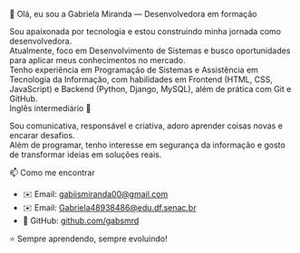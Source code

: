 👋 Olá, eu sou a Gabriela Miranda — Desenvolvedora em formação

Sou apaixonada por tecnologia e estou construindo minha jornada como desenvolvedora.  
Atualmente, foco em Desenvolvimento de Sistemas e busco oportunidades para aplicar meus conhecimentos no mercado.  
Tenho experiência em Programação de Sistemas e Assistência em Tecnologia da Informação, com habilidades em Frontend (HTML, CSS, JavaScript) e Backend (Python, Django, MySQL), além de prática com Git e GitHub.  
Inglês intermediário 🚀  

Sou comunicativa, responsável e criativa, adoro aprender coisas novas e encarar desafios.  
Além de programar, tenho interesse em segurança da informação e gosto de transformar ideias em soluções reais.  

 📫 Como me encontrar
- ✉️ Email: gabiismiranda00@gmail.com
- ✉️ Email: Gabriela48938486@edu.df.senac.br
- 🐙 GitHub: [github.com/gabsmrd](https://github.com/gabsmrd)


⭐ Sempre aprendendo, sempre evoluindo!


<!--
**gabsmrd/gabsmrd** is a ✨ _special_ ✨ repository because its `README.md` (this file) appears on your GitHub profile.

Here are some ideas to get you started:

- 🔭 I’m currently working on ...
- 🌱 I’m currently learning ...
- 👯 I’m looking to collaborate on ...
- 🤔 I’m looking for help with ...
- 💬 Ask me about ...
- 📫 How to reach me: ...
- 😄 Pronouns: ...
- ⚡ Fun fact: ...
-->
